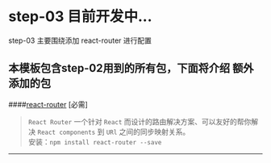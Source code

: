# step-03 目前开发中...
step-03 主要围绕添加 react-router 进行配置


## 本模板包含step-02用到的所有包，下面将介绍 **额外** 添加的包

####[react-router](https://github.com/reactjs/react-router) [必需]
> `React Router` 一个针对 `React` 而设计的路由解决方案、可以友好的帮你解决 `React components` 到 `URl` 之间的同步映射关系。  
  安装：`npm install react-router --save`
  
---

